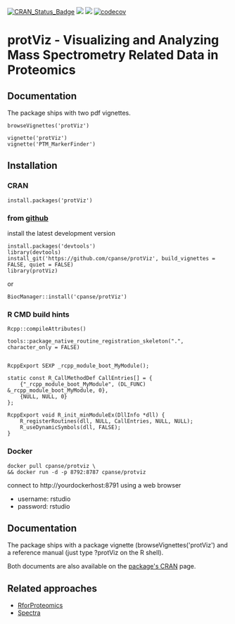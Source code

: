 [![CRAN_Status_Badge](https://www.r-pkg.org/badges/version/protViz)](https://cran.r-project.org/package=protViz)
[![](https://cranlogs.r-pkg.org/badges/grand-total/protViz)](https://cran.r-project.org/package=protViz)
[![](https://cranlogs.r-pkg.org/badges/protViz)](https://cran.r-project.org/package=protViz)
[![codecov](https://codecov.io/github/cpanse/protViz/branch/master/graph/badge.svg?token=lYkh9C6v5O)](https://app.codecov.io/github/cpanse/protViz)
# protViz - Visualizing and Analyzing Mass Spectrometry Related Data in Proteomics

## Documentation

The package ships with two pdf vignettes.

```
browseVignettes('protViz')

vignette('protViz')
vignette('PTM_MarkerFinder')
```

## Installation

### CRAN

```
install.packages('protViz')
```


### from [github](https://github.com/cpanse/protViz)

install the latest development version

```{r}
install.packages('devtools')
library(devtools)
install_git('https://github.com/cpanse/protViz', build_vignettes = FALSE, quiet = FALSE)
library(protViz)
```

or

```{r}
BiocManager::install('cpanse/protViz')
```

### R CMD build hints


```{r}
Rcpp::compileAttributes()

tools::package_native_routine_registration_skeleton(".", character_only = FALSE)


RcppExport SEXP _rcpp_module_boot_MyModule();

static const R_CallMethodDef CallEntries[] = {
    {"_rcpp_module_boot_MyModule", (DL_FUNC) &_rcpp_module_boot_MyModule, 0},
    {NULL, NULL, 0}
};

RcppExport void R_init_minModuleEx(DllInfo *dll) {
    R_registerRoutines(dll, NULL, CallEntries, NULL, NULL);
    R_useDynamicSymbols(dll, FALSE);
}

```

### Docker

```
docker pull cpanse/protviz \
&& docker run -d -p 8792:8787 cpanse/protviz     
```

connect to http://yourdockerhost:8791  using a web browser

* username: rstudio
* password: rstudio


## Documentation

The package ships with a package vignette (browseVignettes('protViz') and a reference manual (just type ?protViz on the R shell).

Both documents are also available on the [package's CRAN](https://CRAN.R-project.org/package=protViz) page.


## Related approaches

* [RforProteomics](https://bioconductor.org/packages/RforProteomics/)
* [Spectra](https://github.com/rformassspectrometry/Spectra)
